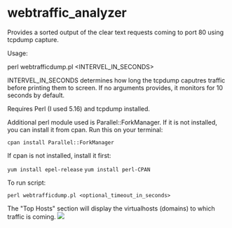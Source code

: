 # webtraffic_analyzer
Provides a sorted output of the clear text requests coming to port 80 using tcpdump capture.

Usage:

perl webtrafficdump.pl <INTERVEL_IN_SECONDS>

INTERVEL_IN_SECONDS determines how long the tcpdump caputres traffic before printing them to screen. If no arguments provides, it monitors for 10 seconds by default.


Requires Perl (I used 5.16) and tcpdump installed.

Additional perl module used is Parallel::ForkManager. If it is not installed, you can install it from cpan. Run this on your terminal:

`cpan install Parallel::ForkManager`

If cpan is not installed, install it first:

`yum install epel-release`
`yum install perl-CPAN`

To run script:

`perl webtrafficdump.pl <optional_timeout_in_seconds>`

The "Top Hosts" section will display the virtualhosts (domains) to which traffic is coming.
![](https://i.imgur.com/YeEHQ8J.png)

